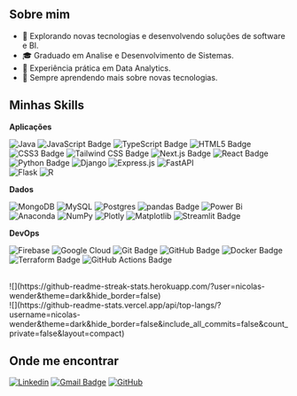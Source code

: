## Sobre mim

- 🤔 Explorando novas tecnologias e desenvolvendo soluções de software e BI.
- 🎓 Graduado em Analise e Desenvolvimento de Sistemas.
- 💼 Experiência prática em Data Analytics.
- 🌱 Sempre aprendendo mais sobre novas tecnologias.

## Minhas Skills

**Aplicações**

![Java](https://img.shields.io/badge/java-%23ED8B00.svg?style=for-the-badge&logo=openjdk&logoColor=white) ![JavaScript Badge](https://img.shields.io/badge/JavaScript-F7DF1E?logo=javascript&logoColor=000&style=for-the-badge) ![TypeScript Badge](https://img.shields.io/badge/TypeScript-3178C6?logo=typescript&logoColor=fff&style=for-the-badge)
![HTML5 Badge](https://img.shields.io/badge/HTML5-E34F26?logo=html5&logoColor=fff&style=for-the-badge) ![CSS3 Badge](https://img.shields.io/badge/CSS3-1572B6?logo=css3&logoColor=fff&style=for-the-badge) ![Tailwind CSS Badge](https://img.shields.io/badge/Tailwind%20CSS-06B6D4?logo=tailwindcss&logoColor=fff&style=for-the-badge)
![Next.js Badge](https://img.shields.io/badge/Next.js-000?logo=nextdotjs&logoColor=fff&style=for-the-badge) ![React Badge](https://img.shields.io/badge/React-61DAFB?logo=react&logoColor=000&style=for-the-badge) ![Python Badge](https://img.shields.io/badge/Python-3776AB?logo=python&logoColor=fff&style=for-the-badge) ![Django](https://img.shields.io/badge/django-%23092E20.svg?style=for-the-badge&logo=django&logoColor=white)  ![Express.js](https://img.shields.io/badge/express.js-%23404d59.svg?style=for-the-badge&logo=express&logoColor=%2361DAFB) ![FastAPI](https://img.shields.io/badge/FastAPI-005571?style=for-the-badge&logo=fastapi)  
![Flask](https://img.shields.io/badge/flask-%23000.svg?style=for-the-badge&logo=flask&logoColor=white) ![R](https://img.shields.io/badge/r-%23276DC3.svg?style=for-the-badge&logo=r&logoColor=white)

**Dados**

![MongoDB](https://img.shields.io/badge/MongoDB-%234ea94b.svg?style=for-the-badge&logo=mongodb&logoColor=white) ![MySQL](https://img.shields.io/badge/mysql-4479A1.svg?style=for-the-badge&logo=mysql&logoColor=white) ![Postgres](https://img.shields.io/badge/postgres-%23316192.svg?style=for-the-badge&logo=postgresql&logoColor=white)
![pandas Badge](https://img.shields.io/badge/pandas-150458?logo=pandas&logoColor=fff&style=for-the-badge) ![Power Bi](https://img.shields.io/badge/power_bi-F2C811?style=for-the-badge&logo=powerbi&logoColor=black) ![Anaconda](https://img.shields.io/badge/Anaconda-%2344A833.svg?style=for-the-badge&logo=anaconda&logoColor=white) ![NumPy](https://img.shields.io/badge/numpy-%23013243.svg?style=for-the-badge&logo=numpy&logoColor=white) ![Plotly](https://img.shields.io/badge/Plotly-%233F4F75.svg?style=for-the-badge&logo=plotly&logoColor=white) ![Matplotlib](https://img.shields.io/badge/Matplotlib-%23ffffff.svg?style=for-the-badge&logo=Matplotlib&logoColor=black) ![Streamlit Badge](https://img.shields.io/badge/Streamlit-FF4B4B?logo=streamlit&logoColor=fff&style=for-the-badge)

**DevOps**

![Firebase](https://img.shields.io/badge/firebase-%23039BE5.svg?style=for-the-badge&logo=firebase)  ![Google Cloud](https://img.shields.io/badge/GoogleCloud-%234285F4.svg?style=for-the-badge&logo=google-cloud&logoColor=white) ![Git Badge](https://img.shields.io/badge/Git-F05032?logo=git&logoColor=fff&style=for-the-badge)
![GitHub Badge](https://img.shields.io/badge/GitHub-181717?logo=github&logoColor=fff&style=for-the-badge) ![Docker Badge](https://img.shields.io/badge/Docker-2496ED?logo=docker&logoColor=fff&style=for-the-badge) ![Terraform Badge](https://img.shields.io/badge/Terraform-844FBA?logo=terraform&logoColor=fff&style=for-the-badge)
![GitHub Actions Badge](https://img.shields.io/badge/GitHub%20Actions-2088FF?logo=githubactions&logoColor=fff&style=for-the-badge)

<br/>
![](https://github-readme-streak-stats.herokuapp.com/?user=nicolas-wender&theme=dark&hide_border=false)
<br/>
![](https://github-readme-stats.vercel.app/api/top-langs/?username=nicolas-wender&theme=dark&hide_border=false&include_all_commits=false&count_private=false&layout=compact)


## Onde me encontrar

[![Linkedin](https://img.shields.io/badge/-nicolas_wender-blue?style=flat-square&logo=Linkedin&logoColor=white&link=https://www.linkedin.com/in/nicolas-wender/)](https://www.linkedin.com/in/nicolas-wender/)
[![Gmail Badge](https://img.shields.io/badge/-nicolas.w3nder@gmail.com-006bed?style=flat-square&logo=Gmail&logoColor=white&link=mailto:SEU-EMAIL)](mailto:nicolas.w3nder@gmail.com)
[![GitHub](https://img.shields.io/github/followers/iuricode?label=follow&style=social)](https://github.com/Nicolas-Wender)





